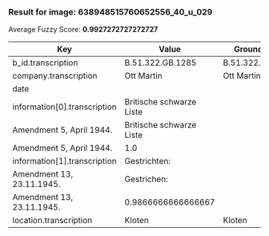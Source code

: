 ### Result for image: 638948515760652556_40_u_029
Average Fuzzy Score: **0.9927272727272727**
<small>

| Key | Value | Ground Truth | Score |
| --- | --- | --- | --- |
| b_id.transcription | B.51.322.GB.1285 | B.51.322.GB.1285. | 0.9696969696969697 |
| company.transcription | Ott Martin | Ott Martin | 1.0 |
| date |  |  | 1.0 |
| information[0].transcription | Britische schwarze Liste
Amendment 5, April 1944. | Britische schwarze Liste
Amendment 5, April 1944. | 1.0 |
| information[1].transcription | Gestrichten:
Amendment 13, 23.11.1945. | Gestrichen:
Amendment 13, 23.11.1945. | 0.9866666666666667 |
| location.transcription | Kloten | Kloten | 1.0 |

</small>
